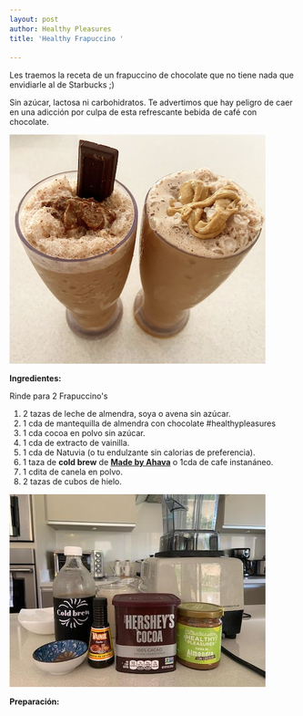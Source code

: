 ```yaml
---
layout: post
author: Healthy Pleasures
title: 'Healthy Frapuccino '

---
```

Les traemos la receta de un frapuccino de chocolate que no tiene nada que envidiarle al de Starbucks ;) 

Sin azúcar, lactosa ni carbohidratos. Te advertimos que hay peligro de caer en una adicción por culpa de esta refrescante bebida de café con chocolate.

![](/images/frapuccino.png)

**Ingredientes:**

Rinde para 2 Frapuccino's

1. 2 tazas de leche de almendra, soya o avena sin azúcar.
2. 1 cda de mantequilla de almendra con chocolate #healthypleasures
3. 1 cda cocoa en polvo sin azúcar.
4. 1 cda de extracto de vainilla.
5. 1 cda de Natuvia (o tu endulzante sin calorias de preferencia).
6. 1 taza de **cold brew** de [**Made by Ahava**](https://www.instagram.com/madeby.ahava/ "Made by Ahava") o 1cda de cafe instanáneo.
7. 1 cdita de canela en polvo.
8. 2 tazas de cubos de hielo.

![](/images/Ingredientesfrapu.jpeg)

**Preparación:**
